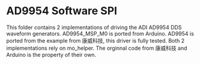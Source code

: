 # AD9954 Software SPI
This folder contains 2 implementations of driving the ADI AD9954 DDS waveform generators. AD9954_MSP_M0 is ported from Arduino. AD9954 is ported from the example from 康威科技, this driver is fully tested. Both 2 implementations rely on mo_helper.
The orginnal code from 康威科技 and Arduino is the property of their own.